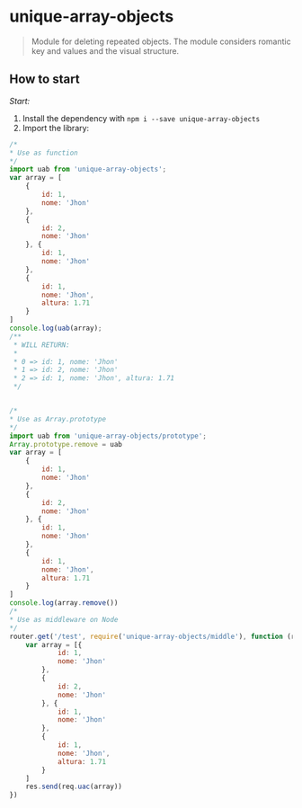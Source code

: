 # unique-array-objects

> Module for deleting repeated objects. The module considers romantic key and values ​​and the visual structure.

## How to start

_Start:_

1. Install the dependency with `npm i --save unique-array-objects`
2. Import the library:
````javascript
/*
* Use as function
*/
import uab from 'unique-array-objects';
var array = [
    {
        id: 1, 
        nome: 'Jhon'
    },
    { 
        id: 2, 
        nome: 'Jhon'
    }, {
        id: 1, 
        nome: 'Jhon'
    },
    { 
        id: 1, 
        nome: 'Jhon',
        altura: 1.71
    }
]
console.log(uab(array);
/**
 * WILL RETURN:
 * 
 * 0 => id: 1, nome: 'Jhon'
 * 1 => id: 2, nome: 'Jhon'
 * 2 => id: 1, nome: 'Jhon', altura: 1.71
 */


/*
* Use as Array.prototype
*/
import uab from 'unique-array-objects/prototype';
Array.prototype.remove = uab
var array = [
    {
        id: 1, 
        nome: 'Jhon'
    },
    { 
        id: 2, 
        nome: 'Jhon'
    }, {
        id: 1, 
        nome: 'Jhon'
    },
    { 
        id: 1, 
        nome: 'Jhon',
        altura: 1.71
    }
]
console.log(array.remove())
/*
* Use as middleware on Node
*/
router.get('/test', require('unique-array-objects/middle'), function (req, res) {
	var array = [{
			id: 1,
			nome: 'Jhon'
		},
		{
			id: 2,
			nome: 'Jhon'
		}, {
			id: 1,
			nome: 'Jhon'
		},
		{
			id: 1,
			nome: 'Jhon',
			altura: 1.71
		}
	]
	res.send(req.uac(array))
})
